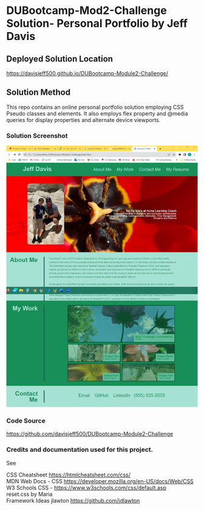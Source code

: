 # DUBootcamp-Mod2-Challenge Solution- Personal Portfolio by Jeff Davis

<h2>Deployed Solution Location</h2>

https://davisjeff500.github.io/DUBootcamp-Module2-Challenge/


<h2>Solution Method</h2>

This repo contains an online personal portfolio solution employing CSS Pseudo classes and elements.  It also employs flex property and @media queries for display properties and alternate device viewports.



<h3>Solution Screenshot</h3>
<img src="assetts/../assets/images/mod2solutionscreen.png">

<h3>Code Source</h3> 

https://github.com/davisjeff500/DUBootcamp-Module2-Challenge


<h3>Credits and documentation used for this project.</h3> 

See 

CSS Cheatsheet https://htmlcheatsheet.com/css/<br>
MDN Web Docs - CSS https://developer.mozilla.org/en-US/docs/Web/CSS<br>
W3 Schools CSS - https://www.w3schools.com/css/default.asp<br>
reset.css by Maria<br>
Framework Ideas jlawton https://github.com/jdlawton<br>